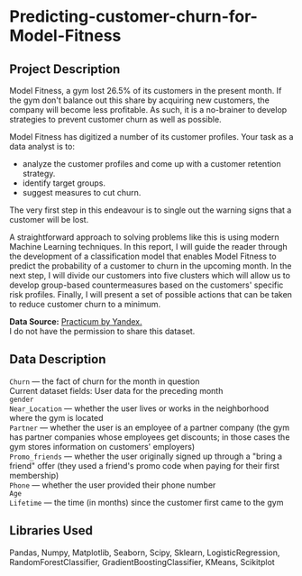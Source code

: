 # Predicting-customer-churn-for-Model-Fitness

## Project Description
Model Fitness, a gym lost 26.5% of its customers in the present month. If the gym don't balance out this share by acquiring new customers, the company will become less profitable. As such, it is a no-brainer to develop strategies to prevent customer churn as well as possible. 

Model Fitness has digitized a number of its customer profiles. Your task as a data analyst is to:
* analyze the customer profiles and come up with a customer retention strategy.
* identify target groups.
* suggest measures to cut churn.

The very first step in this endeavour is to single out the warning signs that a customer will be lost.

A straightforward approach to solving problems like this is using modern Machine Learning techniques. In this report, I will guide the reader through the development of a classification model that enables Model Fitness to predict the probability of a customer to churn in the upcoming month. In the next step, I will divide our customers into five clusters which will allow us to develop group-based countermeasures based on the customers' specific risk profiles. Finally, I will present a set of possible actions that can be taken to reduce customer churn to a minimum.

**Data Source:** [Practicum by Yandex.](https://www.practicum100.com/)  
I do not have the permission to share this dataset.

## Data Description
`Churn` — the fact of churn for the month in question  
Current dataset fields: User data for the preceding month  
`gender`  
`Near_Location` — whether the user lives or works in the neighborhood where the gym is located  
`Partner` — whether the user is an employee of a partner company (the gym has partner companies whose employees get discounts; in those cases the gym stores information on customers' employers)  
`Promo_friends` — whether the user originally signed up through a "bring a friend" offer (they used a friend's promo code when paying for their first membership)  
`Phone` — whether the user provided their phone number  
`Age`  
`Lifetime` — the time (in months) since the customer first came to the gym

## Libraries Used
Pandas, Numpy, Matplotlib, Seaborn, Scipy, Sklearn, LogisticRegression, RandomForestClassifier, GradientBoostingClassifier, KMeans, Scikitplot 
